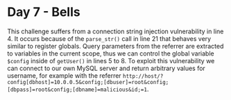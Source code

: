 # Day 7 - Bells

This challenge suffers from a connection string injection vulnerability
in line 4. It occurs because of the `parse_str()` call in line 21 that
behaves very similar to register globals. Query parameters from the
referrer are extracted to variables in the current scope, thus we can
control the global variable `$config` inside of `getUser()` in lines 5
to 8. To exploit this vulnerability we can connect to our own MySQL
server and return arbitrary values for username, for example with the
referrer
`http://host/?config[dbhost]=10.0.0.5&config;[dbuser]=root&config;[dbpass]=root&config;[dbname]=malicious&id;=1`.
